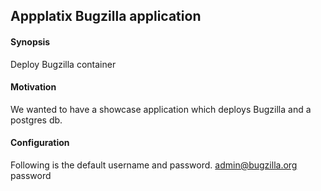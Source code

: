 ## Appplatix Bugzilla application

#### Synopsis

Deploy Bugzilla container

#### Motivation

We wanted to have a showcase application which deploys Bugzilla and a postgres db.

#### Configuration

Following is the default username and password.
admin@bugzilla.org
password 



